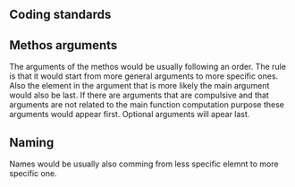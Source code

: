 Coding standards
----------------

## Methos arguments

The arguments of the methos would be usually following an order. The rule is that it would start from more general arguments to more specific ones. Also the element in the argument that is more likely the main argument would also be last. If there are arguments that are compulsive and that arguments are not related to the main function computation purpose these arguments would appear first. Optional arguments will apear last.

## Naming

Names would be usually also comming from less specific elemnt to more specific one.